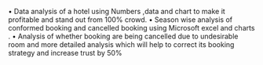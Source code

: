 • Data analysis of a hotel using Numbers ,data and chart to make it profitable and stand out from 100% crowd.
• Season wise analysis of conformed booking and cancelled booking using Microsoft excel and charts .
• Analysis of whether booking are being cancelled due to undesirable room and more detailed analysis which will help to
  correct its booking strategy and increase trust by 50%
